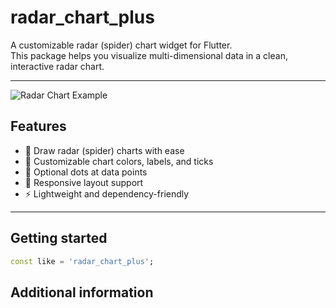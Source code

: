 # radar_chart_plus

A customizable radar (spider) chart widget for Flutter.  
This package helps you visualize multi-dimensional data in a clean, interactive radar chart.

---

![Radar Chart Example](https://raw.githubusercontent.com/<your-username>/radar_chart_plus/main/example/screenshot.png)

## Features

- 🎯 Draw radar (spider) charts with ease
- 🎨 Customizable chart colors, labels, and ticks
- 🔵 Optional dots at data points
- 📐 Responsive layout support
- ⚡ Lightweight and dependency-friendly

---

## Getting started
```dart
const like = 'radar_chart_plus';
```

## Additional information   
